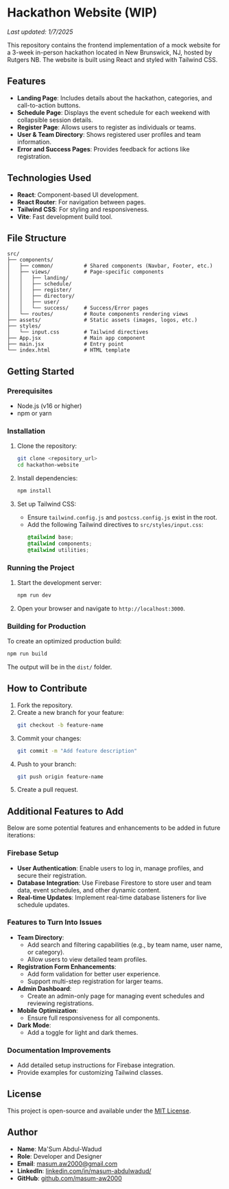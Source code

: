 # Hackathon Website (WIP)
*Last updated: 1/7/2025*

This repository contains the frontend implementation of a mock website for a 3-week in-person hackathon located in New Brunswick, NJ, hosted by Rutgers NB. The website is built using React and styled with Tailwind CSS.

## Features
- **Landing Page**: Includes details about the hackathon, categories, and call-to-action buttons.
- **Schedule Page**: Displays the event schedule for each weekend with collapsible session details.
- **Register Page**: Allows users to register as individuals or teams.
- **User & Team Directory**: Shows registered user profiles and team information.
- **Error and Success Pages**: Provides feedback for actions like registration.

## Technologies Used
- **React**: Component-based UI development.
- **React Router**: For navigation between pages.
- **Tailwind CSS**: For styling and responsiveness.
- **Vite**: Fast development build tool.

## File Structure
```
src/
├── components/
│   ├── common/          # Shared components (Navbar, Footer, etc.)
│   ├── views/           # Page-specific components
│   │   ├── landing/
│   │   ├── schedule/
│   │   ├── register/
│   │   ├── directory/
│   │   ├── user/
│   │   └── success/     # Success/Error pages
│   └── routes/          # Route components rendering views
├── assets/              # Static assets (images, logos, etc.)
├── styles/
│   └── input.css        # Tailwind directives
├── App.jsx              # Main app component
├── main.jsx             # Entry point
└── index.html           # HTML template
```

## Getting Started

### Prerequisites
- Node.js (v16 or higher)
- npm or yarn

### Installation
1. Clone the repository:
   ```bash
   git clone <repository_url>
   cd hackathon-website
   ```
2. Install dependencies:
   ```bash
   npm install
   ```

3. Set up Tailwind CSS:
   - Ensure `tailwind.config.js` and `postcss.config.js` exist in the root.
   - Add the following Tailwind directives to `src/styles/input.css`:
     ```css
     @tailwind base;
     @tailwind components;
     @tailwind utilities;
     ```

### Running the Project
1. Start the development server:
   ```bash
   npm run dev
   ```
2. Open your browser and navigate to `http://localhost:3000`.

### Building for Production
To create an optimized production build:
```bash
npm run build
```

The output will be in the `dist/` folder.

## How to Contribute
1. Fork the repository.
2. Create a new branch for your feature:
   ```bash
   git checkout -b feature-name
   ```
3. Commit your changes:
   ```bash
   git commit -m "Add feature description"
   ```
4. Push to your branch:
   ```bash
   git push origin feature-name
   ```
5. Create a pull request.

## Additional Features to Add
Below are some potential features and enhancements to be added in future iterations:

### Firebase Setup
- **User Authentication**: Enable users to log in, manage profiles, and secure their registration.
- **Database Integration**: Use Firebase Firestore to store user and team data, event schedules, and other dynamic content.
- **Real-time Updates**: Implement real-time database listeners for live schedule updates.

### Features to Turn Into Issues
- **Team Directory**:
  - Add search and filtering capabilities (e.g., by team name, user name, or category).
  - Allow users to view detailed team profiles.
- **Registration Form Enhancements**:
  - Add form validation for better user experience.
  - Support multi-step registration for larger teams.
- **Admin Dashboard**:
  - Create an admin-only page for managing event schedules and reviewing registrations.
- **Mobile Optimization**:
  - Ensure full responsiveness for all components.
- **Dark Mode**:
  - Add a toggle for light and dark themes.

### Documentation Improvements
- Add detailed setup instructions for Firebase integration.
- Provide examples for customizing Tailwind classes.

## License
This project is open-source and available under the [MIT License](LICENSE).

## Author
- **Name**: Ma'Sum Abdul-Wadud
- **Role**: Developer and Designer
- **Email**: [masum.aw2000@gmail.com](mailto:masum.aw2000@gmail.com)
- **LinkedIn**: [linkedin.com/in/masum-abdulwadud/](https://www.linkedin.com/in/masum-abdulwadud/)
- **GitHub**: [github.com/masum-aw2000](https://github.com/masum-aw2000)
